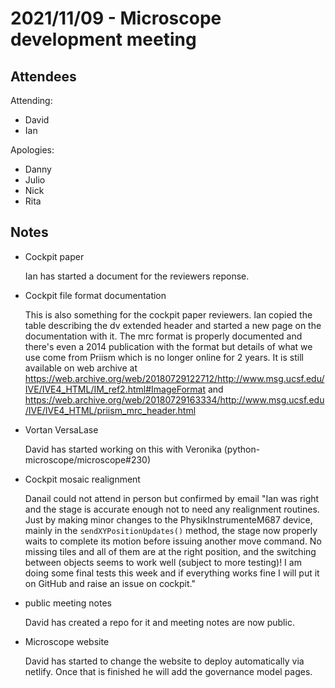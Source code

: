 # 2021/11/09 - Microscope development meeting

## Attendees

Attending:

- David
- Ian

Apologies:

- Danny
- Julio
- Nick
- Rita

## Notes

* Cockpit paper

  Ian has started a document for the reviewers reponse.

* Cockpit file format documentation

  This is also something for the cockpit paper reviewers.  Ian copied
  the table describing the dv extended header and started a new page
  on the documentation with it.  The mrc format is properly documented
  and there's even a 2014 publication with the format but details of
  what we use come from Priism which is no longer online for 2 years.
  It is still available on web archive at
  https://web.archive.org/web/20180729122712/http://www.msg.ucsf.edu/IVE/IVE4_HTML/IM_ref2.html#ImageFormat
  and
  https://web.archive.org/web/20180729163334/http://www.msg.ucsf.edu/IVE/IVE4_HTML/priism_mrc_header.html

* Vortan VersaLase

  David has started working on this with Veronika
  (python-microscope/microscope#230)

* Cockpit mosaic realignment

  Danail could not attend in person but confirmed by email "Ian was
  right and the stage is accurate enough not to need any realignment
  routines.  Just by making minor changes to the PhysikInstrumenteM687
  device, mainly in the `sendXYPositionUpdates()` method, the stage
  now properly waits to complete its motion before issuing another
  move command.  No missing tiles and all of them are at the right
  position, and the switching between objects seems to work well
  (subject to more testing)! I am doing some final tests this week and
  if everything works fine I will put it on GitHub and raise an issue
  on cockpit."

* public meeting notes

  David has created a repo for it and meeting notes are now public.

* Microscope website

  David has started to change the website to deploy automatically via
  netlify.  Once that is finished he will add the governance model
  pages.
